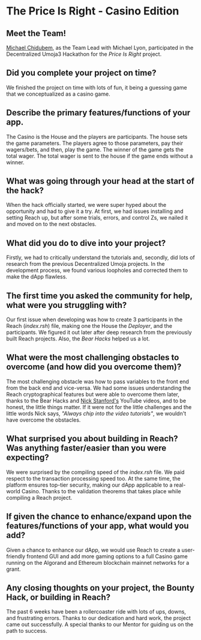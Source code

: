 # The Price Is Right - Casino Edition 
  
## Meet the Team!   
 [Michael Chidubem](mailto:roseberrybushes365@gmail.com), as the Team Lead with Michael Lyon, participated in the Decentralized Umoja3 Hackathon for the *Price Is Right* project.  
   
## Did you complete your project on time?  
We finished the project on time with lots of fun, it being a guessing game that we conceptualized as a casino game.  
  
## Describe the primary features/functions of your app.  
 The Casino is the House and the players are participants. The house sets the game parameters. The players agree to those parameters, pay their wagers/bets, and then, play the game. The winner of the game gets the total wager. The total wager is sent to the house if the game ends without a winner.  
  
## What was going through your head at the start of the hack?  
When the hack officially started, we were super hyped about the opportunity and had to give it a try. At first, we had issues installing and setting Reach up, but after some trials, errors, and control Zs, we nailed it and moved on to the next obstacles.  
  
## What did you do to dive into your project?  
Firstly, we had to critically understand the tutorials and, secondly, did lots of research from the previous Decentralized Umoja projects. In the development process, we found various loopholes and corrected them to make the dApp flawless.  
  
## The first time you asked the community for help, what were you struggling with?  
Our first issue when developing was how to create 3 participants in the Reach (*index.rsh*) file, making one the House the *Deployer*, and the participants. We figured it out later after deep research from the previously built Reach projects. Also, the *Bear Hacks* helped us a lot.  
  
## What were the most challenging obstacles to overcome (and how did you overcome them)?  
The most challenging obstacle was how to pass variables to the front end from the back end and vice-versa. We had some issues understanding the Reach cryptographical features but were able to overcome them later, thanks to the Bear Hacks and [Nick Stanford's](https://www.youtube.com/c/Reachsh) YouTube videos, and to be honest, the little things matter. If it were not for the little challenges and the little words Nick says, *"Always chip into the video tutorials"*, we wouldn't have overcome the obstacles.  
  
## What surprised you about building in Reach? Was anything faster/easier than you were expecting?  
We were surprised by the compiling speed of the *index.rsh* file. We paid respect to the transaction processing speed too. At the same time, the platform ensures top-tier security, making our dApp applicable to a real-world Casino. Thanks to the validation theorems that takes place while compiling a Reach project. 
    
## If given the chance to enhance/expand upon the features/functions of your app, what would you add?  
Given a chance to enhance our dApp, we would use Reach to create a user-friendly frontend GUI and add more gaming options to a full Casino game running on the Algorand and Ethereum blockchain mainnet networks for a grant.  
    
## Any closing thoughts on your project, the Bounty Hack, or building in Reach?  
The past 6 weeks have been a rollercoaster ride with lots of ups, downs, and frustrating errors. Thanks to our dedication and hard work, the project came out successfully. A special thanks to our Mentor for guiding us on the path to success.  
